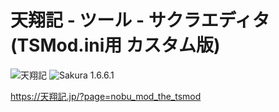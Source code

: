 # 天翔記 - ツール - サクラエディタ (TSMod.ini用 カスタム版)

![天翔記](https://img.shields.io/badge/天翔記-with_PK-6479ff.svg)
![Sakura 1.6.6.1](https://img.shields.io/badge/Sakura-1.6.6.1-6479ff.svg)

https://天翔記.jp/?page=nobu_mod_the_tsmod